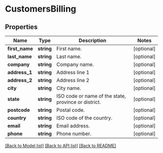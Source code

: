 # CustomersBilling

## Properties
Name | Type | Description | Notes
------------ | ------------- | ------------- | -------------
**first_name** | **string** | First name. | [optional] 
**last_name** | **string** | Last name. | [optional] 
**company** | **string** | Company name. | [optional] 
**address_1** | **string** | Address line 1 | [optional] 
**address_2** | **string** | Address line 2 | [optional] 
**city** | **string** | City name. | [optional] 
**state** | **string** | ISO code or name of the state, province or district. | [optional] 
**postcode** | **string** | Postal code. | [optional] 
**country** | **string** | ISO code of the country. | [optional] 
**email** | **string** | Email address. | [optional] 
**phone** | **string** | Phone number. | [optional] 

[[Back to Model list]](../../README.md#documentation-for-models) [[Back to API list]](../../README.md#documentation-for-api-endpoints) [[Back to README]](../../README.md)

